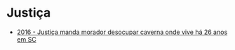 # Justiça

 - [2016 - Justiça manda morador desocupar caverna onde vive há 26 anos em SC](http://g1.globo.com/sc/santa-catarina/noticia/2016/04/justica-manda-morador-desocupar-caverna-onde-vive-ha-26-anos-em-sc.html)